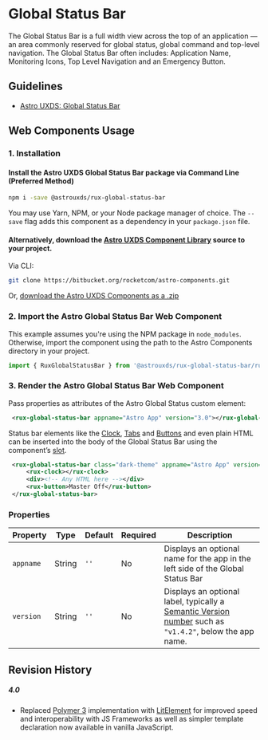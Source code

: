 # Global Status Bar

The Global Status Bar is a full width view across the top of an application — an area commonly reserved for global status, global command and top-level navigation. The Global Status Bar often includes: Application Name, Monitoring Icons, Top Level Navigation and an Emergency Button.

## Guidelines

- [Astro UXDS: Global Status Bar](https://astrouxds.com/ui-components/global-status-bar)

## Web Components Usage

### 1. Installation

#### Install the Astro UXDS Global Status Bar package via Command Line (Preferred Method)

```sh
npm i -save @astrouxds/rux-global-status-bar
```

You may use Yarn, NPM, or your Node package manager of choice. The `--save` flag adds this component as a dependency in your `package.json` file.

#### **Alternatively**, download the [Astro UXDS Component Library](https://bitbucket.org/rocketcom/astro-components/src/master/) source to your project.

Via CLI:

```sh
git clone https://bitbucket.org/rocketcom/astro-components.git
```

Or, [download the Astro UXDS Components as a .zip](https://bitbucket.org/rocketcom/astro-components/get/master.zip)

### 2. Import the Astro Global Status Bar Web Component

This example assumes you're using the NPM package in `node_modules`. Otherwise, import the component using the path to the Astro Components directory in your project.

```javascript
import { RuxGlobalStatusBar } from '@astrouxds/rux-global-status-bar/rux-global-status-bar.js';
```

### 3. Render the Astro Global Status Bar Web Component

Pass properties as attributes of the Astro Global Status custom element:

```xml
 <rux-global-status-bar appname="Astro App" version="3.0"></rux-global-status-bar>
```

Status bar elements like the [Clock](https://www.astrouxds.com/ui-components/clock), [Tabs](https://www.astrouxds.com/ui-components/tabs) and [Buttons](https://www.astrouxds.com/ui-components/buttons) and even plain HTML can be inserted into the body of the Global Status Bar using the component’s [slot](https://developer.mozilla.org/en-US/docs/Web/HTML/Element/slot).

```xml
 <rux-global-status-bar class="dark-theme" appname="Astro App" version="3.0">
	 <rux-clock></rux-clock>
	 <div><!-- Any HTML here --></div>
	 <rux-button>Master Off</rux-button>
 </rux-global-status-bar>
```

### Properties

| Property  | Type   | Default | Required | Description                                                                                                                    |
| --------- | ------ | ------- | -------- | ------------------------------------------------------------------------------------------------------------------------------ |
| `appname` | String | `''`    | No       | Displays an optional name for the app in the left side of the Global Status Bar                                                |
| `version` | String | `''`    | No       | Displays an optional label, typically a [Semantic Version number](https://semver.org/) such as `"v1.4.2"`, below the app name. |

## Revision History

##### **4.0**

- Replaced [Polymer 3](https://www.polymer-project.org) implementation with [LitElement](https://lit-element.polymer-project.org/) for improved speed and interoperability with JS Frameworks as well as simpler template declaration now available in vanilla JavaScript.
